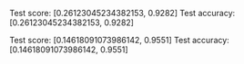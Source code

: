 Test score: [0.26123045234382153, 0.9282]
Test accuracy: [0.26123045234382153, 0.9282]

Test score: [0.14618091073986142, 0.9551]
Test accuracy: [0.14618091073986142, 0.9551]

